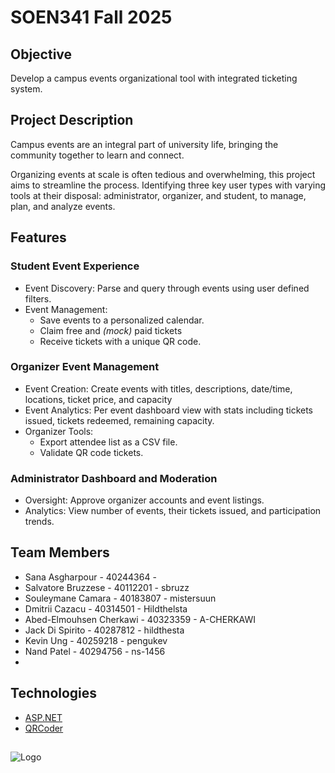 
# SOEN341 Fall 2025

## Objective
Develop a campus events organizational tool with integrated ticketing system.
## Project Description
Campus events are an integral part of university life, bringing the community together to learn and connect. 

Organizing events at scale is often tedious and overwhelming, this project aims to streamline the process. Identifying three key user types with varying tools at their disposal: administrator, organizer, and student, to manage, plan, and analyze events.

## Features
### Student Event Experience
- Event Discovery: Parse and query through events using user defined filters.
- Event Management:
  - Save events to a personalized calendar.
  - Claim free and *(mock)* paid tickets
  - Receive tickets with a unique QR code.
### Organizer Event Management
- Event Creation: Create events with titles, descriptions, date/time, locations, ticket price, and capacity
- Event Analytics: Per event dashboard view with stats including tickets issued, tickets redeemed, remaining capacity.
- Organizer Tools:
  - Export attendee list as a CSV file.
  - Validate QR code tickets.
### Administrator Dashboard and Moderation
- Oversight: Approve organizer accounts and event listings.
- Analytics: View number of events, their tickets issued, and participation trends.

## Team Members
- Sana Asgharpour          - 40244364 -
- Salvatore Bruzzese       - 40112201 - sbruzz
- Souleymane Camara        - 40183807 - mistersuun
- Dmitrii Cazacu           - 40314501 - Hildthelsta
- Abed-Elmouhsen Cherkawi  - 40323359 - A-CHERKAWI
- Jack Di Spirito          - 40287812 - hildthesta
- Kevin Ung                - 40259218 - pengukev
- Nand Patel               - 40294756 - ns-1456
- 
## Technologies
- [ASP.NET](https://dotnet.microsoft.com/en-us/apps/aspnet)
- [QRCoder](https://github.com/codebude/QRCoder)

## 


![Logo](https://upload.wikimedia.org/wikipedia/fr/9/97/Universit%C3%A9_Concordia_%28logo%29.svg)


